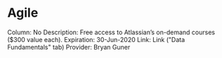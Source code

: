 # Agile

Column: No
Description: Free access to Atlassian’s on-demand courses ($300 value each).
Expiration: 30-Jun-2020
Link: Link ("Data Fundamentals" tab)
Provider: Bryan Guner
